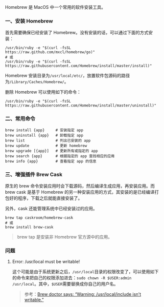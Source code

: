 Homebrew 是 MacOS 中一个常用的软件安装工具。

### 一、安装 Homebrew

首先需要确保已经安装了 Homebrew。没有安装的话，可以通过下面的方式安装：

```shell
/usr/bin/ruby -e "$(curl -fsSL https://raw.github.com/mxcl/homebrew/go)"
# 或
/usr/bin/ruby -e "$(curl -fsSL https://raw.githubusercontent.com/Homebrew/install/master/install)"
```

Homebrew 安装目录为`/usr/local/etc/`，放置软件包源码的路径为`/Library/Caches/Homebrew/`。

删除 Homebrew 可以使用如下的命令：

```shell
/usr/bin/ruby -e "$(curl -fsSL https://raw.githubusercontent.com/Homebrew/install/master/uninstall)"
```

### 二、常用命令

```shell
brew install {app}     # 安装指定 app
brew uninstall {app}   # 卸载指定 app
brew list              # 列出已安装的 app
brew update            # 更新 homebrew
brew upgrade [{app}]   # 更新所有或指定的 app
brew search {app}      # 根据指定的 app 查找相应的应用
brew info {app}        # 查看指定 app 的信息
```

### 三、增强插件 Brew Cask

原生的 brew 命令安装应用时会下载源码，然后编译生成应用，再安装应用。而 brew cask 是基于 Homebrew 的另一种安装应用的方式，其安装的是已经编译打包好的程序，下载之后就能直接安装了。

另外，cask 还能管理系统中已经安装过的应用。

```shell
brew tap caskroom/homebrew-cask
# 或  
brew install brew-cask
```

> brew tap 是安装非 Homebrew 官方源中的应用。

### 问题

1. Error: /usr/local must be writable!

    这个可能是由于系统更新之后，`/usr/local`目录的权限改变了，可以使用如下的命令来把自己的权限添加进去：`sudo chown -R $USER:admin /usr/local`。其中，`$USER`需要替换成你自己的用户名。
    
    > 参考：[Brew doctor says: “Warning: /usr/local/include isn't writable.”](http://stackoverflow.com/questions/14527521/brew-doctor-says-warning-usr-local-include-isnt-writable)



